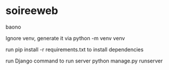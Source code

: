 # soireeweb

baono

Ignore venv, generate it via python -m venv venv

run pip install -r requirements.txt to install dependencies

run Django command to run server
python manage.py runserver
